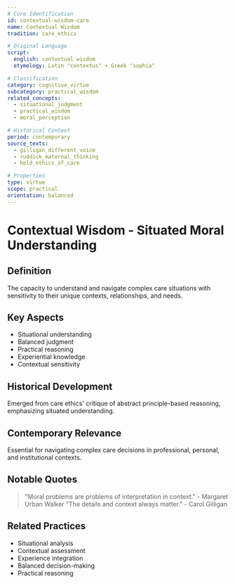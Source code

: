 ```yaml
---
# Core Identification
id: contextual-wisdom-care
name: Contextual Wisdom
tradition: care_ethics

# Original Language
script:
  english: contextual wisdom
  etymology: Latin "contextus" + Greek "sophia"

# Classification
category: cognitive_virtue
subcategory: practical_wisdom
related_concepts:
  - situational_judgment
  - practical_wisdom
  - moral_perception

# Historical Context
period: contemporary
source_texts:
  - gilligan_different_voice
  - ruddick_maternal_thinking
  - held_ethics_of_care

# Properties
type: virtue
scope: practical
orientation: balanced
---
```


# Contextual Wisdom - Situated Moral Understanding

## Definition
The capacity to understand and navigate complex care situations with sensitivity to their unique contexts, relationships, and needs.

## Key Aspects
- Situational understanding
- Balanced judgment
- Practical reasoning
- Experiential knowledge
- Contextual sensitivity

## Historical Development
Emerged from care ethics' critique of abstract principle-based reasoning, emphasizing situated understanding.

## Contemporary Relevance
Essential for navigating complex care decisions in professional, personal, and institutional contexts.

## Notable Quotes
> "Moral problems are problems of interpretation in context." - Margaret Urban Walker
> "The details and context always matter." - Carol Gilligan

## Related Practices
- Situational analysis
- Contextual assessment
- Experience integration
- Balanced decision-making
- Practical reasoning